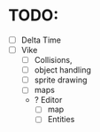 # TODO:
- [ ] Delta Time
- [ ] Vike
	- [ ] Collisions, 
	- [ ] object handling 
	- [ ] sprite drawing
	- [ ] maps 
	- ? Editor
		- [ ] map
		- [ ] Entities 
